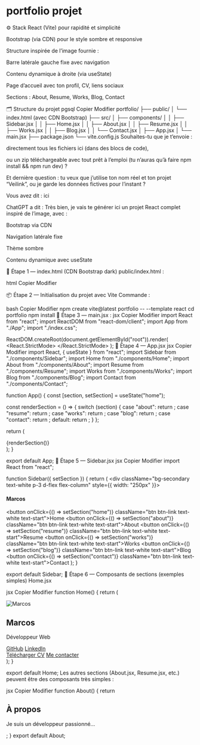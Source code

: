 # portfolio projet
⚙️ Stack
React (Vite) pour rapidité et simplicité

Bootstrap (via CDN) pour le style sombre et responsive

Structure inspirée de l’image fournie :

Barre latérale gauche fixe avec navigation

Contenu dynamique à droite (via useState)

Page d’accueil avec ton profil, CV, liens sociaux

Sections : About, Resume, Works, Blog, Contact

🗂 Structure du projet
pgsql
Copier
Modifier
portfolio/
├── public/
│   └── index.html (avec CDN Bootstrap)
├── src/
│   ├── components/
│   │   ├── Sidebar.jsx
│   │   ├── Home.jsx
│   │   ├── About.jsx
│   │   ├── Resume.jsx
│   │   ├── Works.jsx
│   │   ├── Blog.jsx
│   │   └── Contact.jsx
│   ├── App.jsx
│   └── main.jsx
├── package.json
└── vite.config.js
Souhaites-tu que je t’envoie :

directement tous les fichiers ici (dans des blocs de code),

ou un zip téléchargeable avec tout prêt à l’emploi (tu n’auras qu’à faire npm install && npm run dev) ?

Et dernière question : tu veux que j’utilise ton nom réel et ton projet “Veilink”, ou je garde les données fictives pour l’instant ?








Vous avez dit :
ici


ChatGPT a dit :
Très bien, je vais te générer ici un projet React complet inspiré de l’image, avec :

Bootstrap via CDN

Navigation latérale fixe

Thème sombre

Contenu dynamique avec useState

📁 Étape 1 — index.html (CDN Bootstrap dark)
public/index.html :

html
Copier
Modifier
<!DOCTYPE html>
<html lang="fr">
  <head>
    <meta charset="UTF-8" />
    <meta name="viewport" content="width=device-width, initial-scale=1.0" />
    <title>Portfolio Marcos</title>
    <!-- Bootstrap Dark Theme -->
    <link
      href="https://cdn.jsdelivr.net/npm/bootstrap@5.3.2/dist/css/bootstrap.min.css"
      rel="stylesheet"
    />
    <link
      href="https://bootswatch.com/5/darkly/bootstrap.min.css"
      rel="stylesheet"
    />
  </head>
  <body class="bg-dark text-light">
    <div id="root"></div>
    <script
      src="https://cdn.jsdelivr.net/npm/bootstrap@5.3.2/dist/js/bootstrap.bundle.min.js"
    ></script>
  </body>
</html>
📦 Étape 2 — Initialisation du projet avec Vite
Commande :

bash
Copier
Modifier
npm create vite@latest portfolio -- --template react
cd portfolio
npm install
🧠 Étape 3 — main.jsx :
jsx
Copier
Modifier
import React from "react";
import ReactDOM from "react-dom/client";
import App from "./App";
import "./index.css";

ReactDOM.createRoot(document.getElementById("root")).render(
  <React.StrictMode>
    <App />
  </React.StrictMode>
);
🧱 Étape 4 — App.jsx
jsx
Copier
Modifier
import React, { useState } from "react";
import Sidebar from "./components/Sidebar";
import Home from "./components/Home";
import About from "./components/About";
import Resume from "./components/Resume";
import Works from "./components/Works";
import Blog from "./components/Blog";
import Contact from "./components/Contact";

function App() {
  const [section, setSection] = useState("home");

  const renderSection = () => {
    switch (section) {
      case "about":
        return <About />;
      case "resume":
        return <Resume />;
      case "works":
        return <Works />;
      case "blog":
        return <Blog />;
      case "contact":
        return <Contact />;
      default:
        return <Home />;
    }
  };

  return (
    <div className="d-flex vh-100">
      <Sidebar setSection={setSection} />
      <div className="flex-grow-1 p-4 overflow-auto">{renderSection()}</div>
    </div>
  );
}

export default App;
🧭 Étape 5 — Sidebar.jsx
jsx
Copier
Modifier
import React from "react";

function Sidebar({ setSection }) {
  return (
    <div className="bg-secondary text-white p-3 d-flex flex-column" style={{ width: "250px" }}>
      <h4 className="text-center mb-4">Marcos</h4>
      <button onClick={() => setSection("home")} className="btn btn-link text-white text-start">Home</button>
      <button onClick={() => setSection("about")} className="btn btn-link text-white text-start">About</button>
      <button onClick={() => setSection("resume")} className="btn btn-link text-white text-start">Resume</button>
      <button onClick={() => setSection("works")} className="btn btn-link text-white text-start">Works</button>
      <button onClick={() => setSection("blog")} className="btn btn-link text-white text-start">Blog</button>
      <button onClick={() => setSection("contact")} className="btn btn-link text-white text-start">Contact</button>
    </div>
  );
}

export default Sidebar;
🧩 Étape 6 — Composants de sections (exemples simples)
Home.jsx

jsx
Copier
Modifier
function Home() {
  return (
    <div className="text-center">
      <img
        src="https://via.placeholder.com/150"
        alt="Marcos"
        className="rounded-circle mb-3"
      />
      <h2>Marcos</h2>
      <p>Développeur Web</p>
      <div className="mb-3">
        <a href="#" className="text-light me-2"><i className="bi bi-github"></i> GitHub</a>
        <a href="#" className="text-light me-2"><i className="bi bi-linkedin"></i> LinkedIn</a>
      </div>
      <a href="#" className="btn btn-outline-light me-2">Télécharger CV</a>
      <a href="#" className="btn btn-light">Me contacter</a>
    </div>
  );
}

export default Home;
Les autres sections (About.jsx, Resume.jsx, etc.) peuvent être des composants très simples :

jsx
Copier
Modifier
function About() {
  return <div><h2>À propos</h2><p>Je suis un développeur passionné...</p></div>;
}
export default About;
